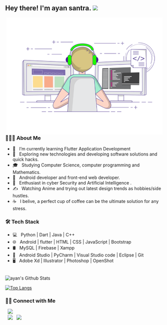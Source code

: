 <h2> Hey there! I'm ayan santra. <img src="https://github.com/souvikguria98/souvikguria98/blob/master/Hi.gif" width="25"></h2>
<img align="right" alt="GIF" src="https://raw.githubusercontent.com/devSouvik/devSouvik/master/gif3.gif" width="500"/>

<h3> 👨🏻‍💻 About Me </h3>

- 🔭 &nbsp; I’m currently learning Flutter Application Development
- 🤔 &nbsp; Exploring new technologies and developing software solutions and quick hacks.
- 🎓 &nbsp; Studying Computer Science, computer programming and Mathematics.
- 💼 &nbsp; Android developer and front-end web developer.
- 🌱 &nbsp; Enthusiast in cyber Security and Artificial Intelligence .
- ✍️ &nbsp; Watching Anime and trying out latest design trends as hobbies/side hustles.
- ☕ &nbsp; I belive, a perfect cup of coffee can be the ultimate solution for any stress. 

<h3>🛠 Tech Stack</h3>

- 💻 &nbsp; Python | Dart | Java | C++  
- 🌐 &nbsp; Android | flutter | HTML | CSS | JavaScript | Bootstrap 
- 🛢 &nbsp; MySQL | Firebase | Xampp
- 🔧 &nbsp; Android Studio | PyCharm | Visual Studio code | Eclipse | Git
- 🖥 &nbsp; Adobe Xd | Illustrator | Photoshop | OpenShot

<br>

<img align="center" src="https://github-readme-stats.vercel.app/api?username=ayansantraa&include_all_commits=true&count_private=true&show_icons=true&line_height=20&title_color=7A7ADB&icon_color=2234AE&text_color=D3D3D3&bg_color=0,000000,130F40" alt="ayan's Github Stats">

</br>

[![Top Langs](https://github-readme-stats.vercel.app/api/top-langs/?username=devSouvik&layout=compact&text_color=daf7dc&bg_color=151515)](https://github.com/devSouvik/github-readme-stats)


<h3> 🤝🏻 Connect with Me </h3>

<p align="center">

&nbsp; <a href="https://www.instagram.com/ayan.santra.108?igsh=ajJ5MnVmN3h6dDJ3" target="_blank" rel="noopener noreferrer"><img src="https://img.icons8.com/plasticine/100/000000/instagram-new.png" width="50" /></a>  
&nbsp; <a href="https://www.linkedin.com/in/ayan-santra-800748247?utm_source=share&utm_campaign=share_via&utm_content=profile&utm_medium=android_app" target="_blank" rel="noopener noreferrer"><img src="https://img.icons8.com/plasticine/100/000000/linkedin.png" width="50" /></a>
&nbsp; <a href="santrayan461@gmail.com" target="_blank" rel="noopener noreferrer"><img src="https://img.icons8.com/plasticine/100/000000/gmail.png"  width="50" /></a>
</p>

